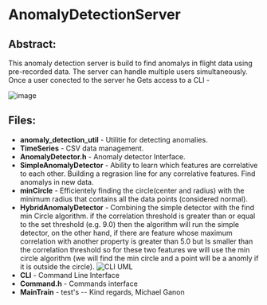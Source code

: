 # AnomalyDetectionServer

## Abstract: 

This anomaly detection server is build to find anomalys in flight data using pre-recorded data. The server can handle multiple users simultaneously. Once a user conected to the server he Gets access to a CLI -

![image](https://user-images.githubusercontent.com/16485984/131828883-00c126e3-02e3-4f32-b769-dd5db0099d12.png)

## Files:
- **anomaly_detection_util** - Utilitie for detecting anomalies.
- **TimeSeries** - CSV data management.
- **AnomalyDetector.h** - Anomaly detector Interface.
- **SimpleAnomalyDetector** - 
    Ability to learn which features are correlative to each other.
    Building a regrasion line for any correlative features.
    Find anomalys in new data. 
- **minCircle** - Efficientely finding the circle(center and radius) with the minimum radius that contains all the data points (considered normal).
- **HybridAnomalyDetector** - Combining the simple detector with the find min Circle algorithm. if the correlation threshold is greater than or equal to the set threshold (e.g. 9.0) then the algorithm will run the simple detector, on the other hand, if there are feature whose maximum correlation with another property is greater than 5.0 but
Is smaller than the correlation threshold so for these two features we will use the min circle algorithm (we will find the min circle and a point will be a anomly if it is outside the circle).
![CLI UML](https://user-images.githubusercontent.com/16485984/131841573-1511cf70-b790-4294-a656-72429b2214e5.png)
- **CLI** - Command Line Interface
- **Command.h** - Commands interface
- **MainTrain** - test's
 --
 Kind regards,
 Michael Ganon
